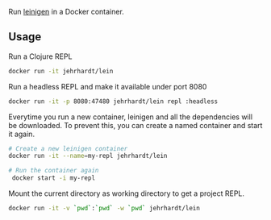 Run [leinigen](http://leiningen.org) in a Docker container.

## Usage
Run a Clojure REPL

```sh
docker run -it jehrhardt/lein
```

Run a headless REPL and make it available under port 8080

```sh
docker run -it -p 8080:47480 jehrhardt/lein repl :headless
```

Everytime you run a new container, leinigen and all the dependencies will be downloaded. To prevent this, you can create a named container and start it again.

```sh
# Create a new leinigen container
docker run -it --name=my-repl jehrhardt/lein

# Run the container again
 docker start -i my-repl
```

Mount the current directory as working directory to get a project REPL.

```sh
docker run -it -v `pwd`:`pwd` -w `pwd` jehrhardt/lein
```
